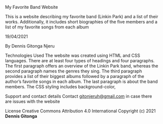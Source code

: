 My Favorite Band Website

This is a website describing my favorite band (Linkin Park) and a list of their works. Additionally, it includes short biographies of the five members and a list of my favorite songs from each album

19/04/2021

By Dennis Gitonga Njeru

Technologies Used
The website was created using HTML and CSS languages. There are at least four types of headings and four paragraphs. The first paragraph offers an overview of the Linkin Park band, whereas the second paragraph names the genres they sing. The third paragraph provides a list of their biggest albums followed by a paragraph of the author’s favorite songs in each album. The last paragraph is about the band members. The CSS styling includes background-color,  

Support and contact details
Contact gitonjeruh@gmail.com in case there are issues with the website

License
Creative Commons Attribution 4.0 International
Copyright (c) 2021 **Dennis Gitonga**